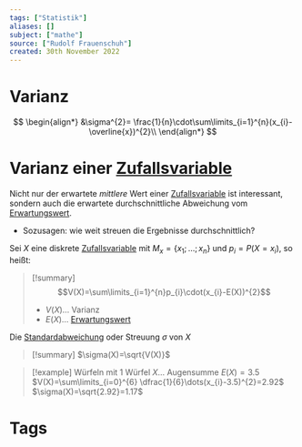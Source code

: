```yaml
---
tags: ["Statistik"]
aliases: []
subject: ["mathe"]
source: ["Rudolf Frauenschuh"]
created: 30th November 2022
---
```


# Varianz
$$
\begin{align*}
&\sigma^{2}= \frac{1}{n}\cdot\sum\limits_{i=1}^{n}(x_{i}-\overline{x})^{2}\\
\end{align*}
$$
# Varianz einer [Zufallsvariable](Zufallsvariable.md)
Nicht nur der erwartete *mittlere* Wert einer [Zufallsvariable](Zufallsvariable.md) ist interessant, sondern auch die erwartete durchschnittliche Abweichung vom [Erwartungswert](Erwartungswert.md).

- Sozusagen: wie weit streuen die Ergebnisse durchschnittlich?

Sei $X$ eine diskrete [Zufallsvariable](Zufallsvariable.md) mit $M_{x}=\{x_{1};\dots;x_{n}\}$ und $p_{i}=P(X=x_{i})$, so heißt:

>[!summary] $$V(X)=\sum\limits_{i=1}^{n}p_{i}\cdot(x_{i}-E(X))^{2}$$
>
> - $V(X)\dots$ Varianz
> - $E(X)\dots$ [Erwartungswert](Erwartungswert.md)

Die [Standardabweichung](Standardabweichung.md) oder Streuung $\sigma$ von $X$
>[!summary] $\sigma(X)=\sqrt{V(X)}$

>[!example] Würfeln mit 1 Würfel
> $X\dots$ Augensumme
> $E(X)=3.5$
> $V(X)=\sum\limits_{i=0}^{6} \dfrac{1}{6}\dots(x_{i}-3.5)^{2}=2.92$
> $\sigma(X)=\sqrt{2.92}=1.17$
# Tags
